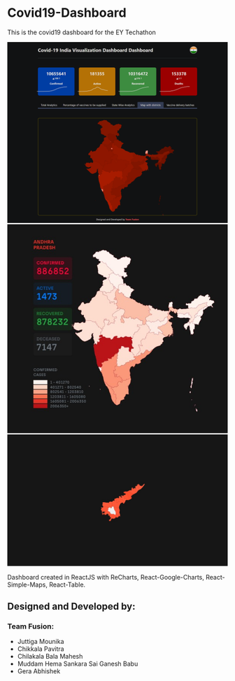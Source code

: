 # Covid19-Dashboard

This is the covid19 dashboard for the EY Techathon

<img src='https://raw.githubusercontent.com/Bala534/Covid19-Dashboard/main/images/image3.png'>

<img src='https://raw.githubusercontent.com/Bala534/Covid19-Dashboard/main/images/WhatsApp%20Image%202021-01-24%20at%206.23.19%20PM.jpeg'>

<img src='https://raw.githubusercontent.com/Bala534/Covid19-Dashboard/main/images/image2.jpeg'>

Dashboard created in ReactJS with ReCharts, React-Google-Charts, React-Simple-Maps, React-Table.

## Designed and Developed by:

### Team Fusion:

<ul>
  <li>Juttiga Mounika</li>
  <li>Chikkala Pavitra</li>
  <li>Chilakala Bala Mahesh</li>
  <li>Muddam Hema Sankara Sai Ganesh Babu</li>
  <li>Gera Abhishek</li>
<ul>

